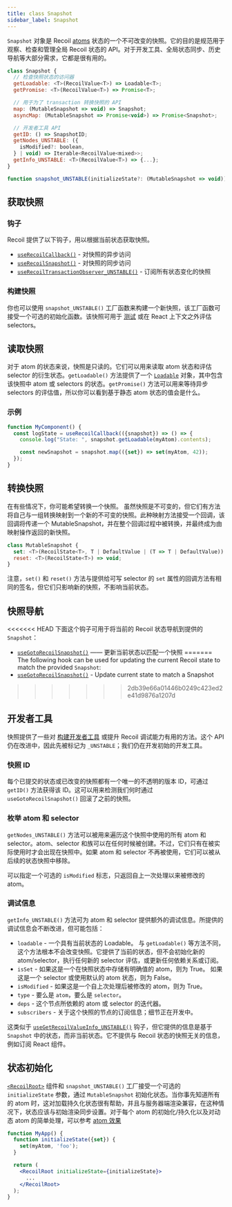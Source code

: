 ```yaml
---
title: class Snapshot
sidebar_label: Snapshot
---
```


`Snapshot` 对象是 Recoil [atoms](/docs/api-reference/core/atom) 状态的一个不可改变的快照。它的目的是规范用于观察、检查和管理全局 Recoil 状态的 API。对于开发工具、全局状态同步、历史导航等大部分需求，它都是很有用的。

```jsx
class Snapshot {
  // 检查快照状态的访问器
  getLoadable: <T>(RecoilValue<T>) => Loadable<T>;
  getPromise: <T>(RecoilValue<T>) => Promise<T>;

  // 用于为了 transaction 转换快照的 API
  map: (MutableSnapshot => void) => Snapshot;
  asyncMap: (MutableSnapshot => Promise<void>) => Promise<Snapshot>;

  // 开发者工具 API
  getID: () => SnapshotID;
  getNodes_UNSTABLE: ({
    isModified?: boolean,
  } | void) => Iterable<RecoilValue<mixed>>;
  getInfo_UNSTABLE: <T>(RecoilValue<T>) => {...};
}

function snapshot_UNSTABLE(initializeState?: (MutableSnapshot => void)): Snapshot
```

## 获取快照

### 钩子

Recoil 提供了以下钩子，用以根据当前状态获取快照。

- [`useRecoilCallback()`](/docs/api-reference/core/useRecoilCallback) - 对快照的异步访问
- [`useRecoilSnapshot()`](/docs/api-reference/core/useRecoilSnapshot) - 对快照的同步访问
- [`useRecoilTransactionObserver_UNSTABLE()`](/docs/api-reference/core/useRecoilTransactionObserver) - 订阅所有状态变化的快照

### 构建快照

你也可以使用 `snapshot_UNSTABLE()` 工厂函数来构建一个新快照，该工厂函数可接受一个可选的初始化函数。该快照可用于 [测试](/docs/guides/testing) 或在 React 上下文之外评估 selectors。

## 读取快照

对于 atom 的状态来说，快照是只读的。它们可以用来读取 atom 状态和评估 selector 的衍生状态。`getLoadable()` 方法提供了一个 [`Loadable`](/docs/api-reference/core/Loadable) 对象，其中包含该快照中 atom 或 selectors 的状态。`getPromise()` 方法可以用来等待异步 selectors 的评估值，所以你可以看到基于静态 atom 状态的值会是什么。

### 示例

```jsx
function MyComponent() {
  const logState = useRecoilCallback(({snapshot}) => () => {
    console.log("State: ", snapshot.getLoadable(myAtom).contents);

    const newSnapshot = snapshot.map(({set}) => set(myAtom, 42));
  });
}
```

## 转换快照

在有些情况下，你可能希望转换一个快照。 虽然快照是不可变的，但它们有方法将自己与一组转换映射到一个新的不可变的快照。此种映射方法接受一个回调，该回调将传递一个 MutableSnapshot，并在整个回调过程中被转换，并最终成为由映射操作返回的新快照。

```jsx
class MutableSnapshot {
  set: <T>(RecoilState<T>, T | DefaultValue | (T => T | DefaultValue)) => void;
  reset: <T>(RecoilState<T>) => void;
}
```

注意，`set()` 和 `reset()` 方法与提供给可写 selector 的 `set` 属性的回调方法有相同的签名，但它们只影响新的快照，不影响当前状态。

## 快照导航

<<<<<<< HEAD
下面这个钩子可用于将当前的 Recoil 状态导航到提供的 `Snapshot`：
- [`useGotoRecoilSnapshot()`](/docs/api-reference/core/useGotoRecoilSnapshot) —— 更新当前状态以匹配一个快照
=======
The following hook can be used for updating the current Recoil state to match the provided `Snapshot`:
- [`useGotoRecoilSnapshot()`](/docs/api-reference/core/useGotoRecoilSnapshot) - Update current state to match a Snapshot
>>>>>>> 2db39e66a01446b0249c423ed2e41d9876a1207d


## 开发者工具

快照提供了一些对 [构建开发者工具](/docs/guides/dev-tools) 或提升 Recoil 调试能力有用的方法。这个 API 仍在改进中，因此先被标记为 `_UNSTABLE`；我们仍在开发初始的开发工具。

### 快照 ID

每个已提交的状态或已改变的快照都有一个唯一的不透明的版本 ID，可通过 `getID()` 方法获得该 ID。这可以用来检测我们何时通过 `useGotoRecoilSnapshot()` 回滚了之前的快照。

### 枚举 atom 和 selector

`getNodes_UNSTABLE()` 方法可以被用来遍历这个快照中使用的所有 atom 和 selector。atom、selector 和族可以在任何时候被创建。不过，它们只有在被实际使用时才会出现在快照中。如果 atom 和 selector 不再被使用，它们可以被从后续的状态快照中移除。

可以指定一个可选的 `isModified` 标志，只返回自上一次处理以来被修改的 atom。

### 调试信息

`getInfo_UNSTABLE()` 方法可为 atom 和 selector 提供额外的调试信息。所提供的调试信息会不断改进，但可能包括：

* `loadable` - 一个具有当前状态的 Loadable。 与 `getLoadable()` 等方法不同，这个方法根本不会改变快照。它提供了当前的状态，但不会初始化新的 atom/selector，执行任何新的 selector 评估，或更新任何依赖关系或订阅。
* `isSet` - 如果这是一个在快照状态中存储有明确值的 atom，则为 True。 如果这是一个 selector 或使用默认的 atom 状态，则为 False。
* `isModified` - 如果这是一个自上次处理后被修改的 atom，则为 True。
* `type` - 要么是 `atom`，要么是 `selector`。
* `deps` - 这个节点所依赖的 atom 或 selector 的迭代器。
* `subscribers` - 关于这个快照的节点的订阅信息；细节正在开发中。

这类似于 [`useGetRecoilValueInfo_UNSTABLE()`](/docs/api-reference/core/useGetRecoilValueInfo) 钩子，但它提供的信息是基于 `Snapshot` 中的状态，而非当前状态。它不提供与 Recoil 状态的快照无关的信息，例如订阅 React 组件。

## 状态初始化

[`<RecoilRoot>`](/docs/api-reference/core/RecoilRoot) 组件和 `snapshot_UNSTABLE()` 工厂接受一个可选的 `initializeState` 参数，通过 `MutableSnapshot` 初始化状态。当你事先知道所有的 atom 时，这对加载持久化状态很有帮助，并且与服务器端渲染兼容，在这种情况下，状态应该与初始渲染同步设置。对于每个 atom 的初始化/持久化以及对动态 atom 的简单处理，可以参考 [atom 效果](/docs/guides/atom-effects)

```jsx
function MyApp() {
  function initializeState({set}) {
    set(myAtom, 'foo');
  }

  return (
    <RecoilRoot initializeState={initializeState}>
      ...
    </RecoilRoot>
  );
}
```
